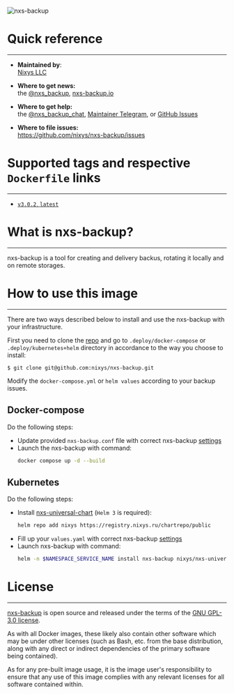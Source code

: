 ![nxs-backup](https://github.com/nixys/go-nxs-backup/assets/28505813/6aa03e3a-db3d-4f34-952b-91cab5fbe49e)

# Quick reference

---

- **Maintained by**:  
  [Nixys LLC](https://nixys.io)

- **Where to get news:**  
  the [@nxs_backup](https://t.me/nxs_backup), [nxs-backup.io](https://nxs-backup.io)

- **Where to get help:**  
  the [@nxs_backup_chat](https://t.me/nxs_backup_chat), [Maintainer Telegram](https://t.me/r_andreev),
  or [GitHub Issues](https://github.com/nixys/nxs-backup/issues)

- **Where to file issues:**  
  https://github.com/nixys/nxs-backup/issues

# Supported tags and respective `Dockerfile` links

---

- [`v3.0.2`, `latest`](https://github.com/nixys/nxs-backup/blob/main/.docker/Dockerfile-debian)

# What is nxs-backup?

---

nxs-backup is a tool for creating and delivery backus, rotating it locally and on remote storages.

# How to use this image

---

There are two ways described below to install and use the nxs-backup with your infrastructure.

First you need to clone the [repo](https://github.com/nixys/nxs-nackup) and go to `.deploy/docker-compose`
or `.deploy/kubernetes+helm` directory in accordance to the way you choose to install:

```console
$ git clone git@github.com:nixys/nxs-backup.git
```

Modify the `docker-compose.yml` or `helm values` according to your backup issues.

## Docker-compose

Do the following steps:

- Update provided `nxs-backup.conf` file with correct nxs-backup [settings](/docs/settings/README.md)
- Launch the nxs-backup with command:
  ```sh
  docker compose up -d --build
  ```

## Kubernetes

Do the following steps:

- Install [nxs-universal-chart](https://github.com/nixys/nxs-universal-chart) (`Helm 3` is required):
  ```sh
  helm repo add nixys https://registry.nixys.ru/chartrepo/public
  ```
- Fill up your `values.yaml` with correct nxs-backup [settings](/docs/settings/README.md)
- Launch nxs-backup with command:
  ```sh
  helm -n $NAMESPACE_SERVICE_NAME install nxs-backup nixys/nxs-universal-chart -f values.yaml

# License

---

[nxs-backup](https://github.com/nixys/nxs-backup) is open source and released under the terms of
the [GNU GPL-3.0 license](https://github.com/nixys/nxs-backup/blob/main/LICENSE).

As with all Docker images, these likely also contain other software which may be under other licenses (such as Bash,
etc. from the base distribution, along with any direct or indirect dependencies of the primary software being
contained).

As for any pre-built image usage, it is the image user's responsibility to ensure that any use of this image complies
with any relevant licenses for all software contained within.
